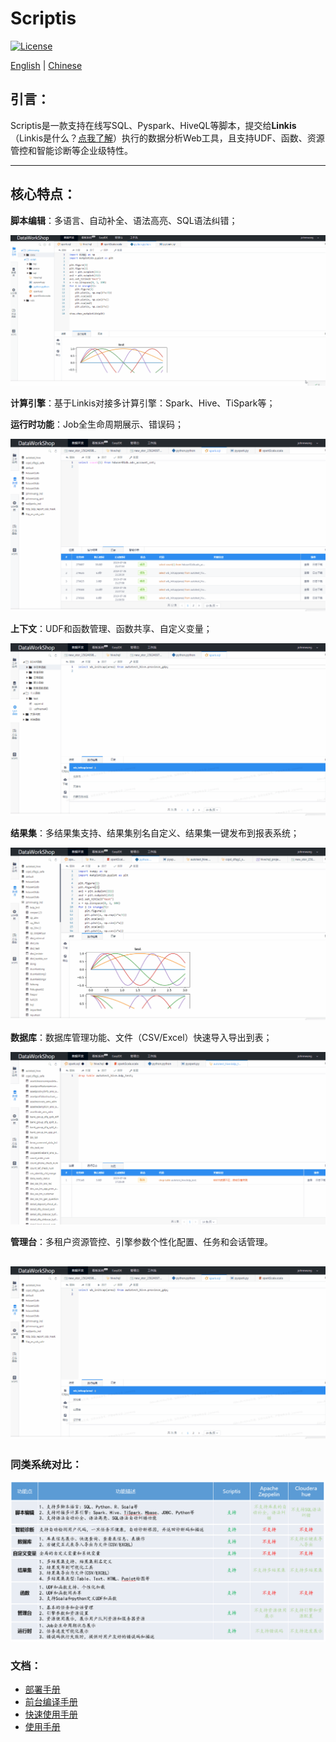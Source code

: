 Scriptis
============

[![License](https://img.shields.io/badge/license-Apache%202-4EB1BA.svg)](https://www.apache.org/licenses/LICENSE-2.0.html)

[English](/docs/en_US/README.md) | [Chinese](/docs/zh_CN/README.md)

## 引言：

Scriptis是一款支持在线写SQL、Pyspark、HiveQL等脚本，提交给**Linkis**（Linkis是什么？[点我了解](https://github.com/WeBankFinTech/Linkis/blob/master/docs/zh_CN/README.md)）执行的数据分析Web工具，且支持UDF、函数、资源管控和智能诊断等企业级特性。

----

## 核心特点：

**脚本编辑**：多语言、自动补全、语法高亮、SQL语法纠错；

![脚本编辑](images/readme/script.gif)

**计算引擎**：基于Linkis对接多计算引擎：Spark、Hive、TiSpark等；


**运行时功能**：Job全生命周期展示、错误码；

![运行时功能](images/readme/running.gif)

**上下文**：UDF和函数管理、函数共享、自定义变量；

![上下文](images/readme/cs.gif)

**结果集**：多结果集支持、结果集别名自定义、结果集一键发布到报表系统；

![结果集](images/readme/results.gif)

**数据库**：数据库管理功能、文件（CSV/Excel）快速导入导出到表；

![数据库](images/readme/datasource.gif)

**管理台**：多租户资源管控、引擎参数个性化配置、任务和会话管理。

![管理台](images/readme/setup.gif)
----

### 同类系统对比：
![对比图](images/readme/对比.png)

### 文档：
* [部署手册](ch1/前台部署文档.md)
* [前台编译手册](ch2/编译文档.md)
* [快速使用手册](ch3/scriptis快速使用文档.md)
* [使用手册](ch4/Scriptis使用手册.md)
